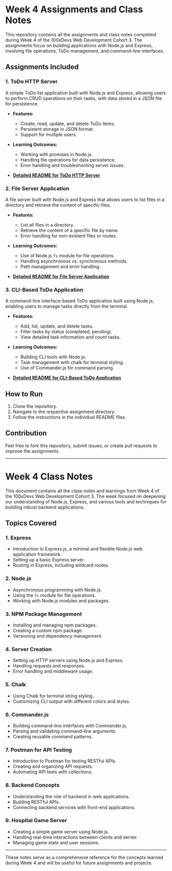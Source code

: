 # Week 4 Assignments and Class Notes

This repository contains all the assignments and class notes completed during Week 4 of the 100xDevs Web Development Cohort 3. The assignments focus on building applications with Node.js and Express, involving file operations, ToDo management, and command-line interfaces.

## Assignments Included

### 1. **ToDo HTTP Server**
A simple ToDo list application built with Node.js and Express, allowing users to perform CRUD operations on their tasks, with data stored in a JSON file for persistence.

- **Features:**
  - Create, read, update, and delete ToDo items.
  - Persistent storage in JSON format.
  - Support for multiple users.

- **Learning Outcomes:**
  - Working with promises in Node.js.
  - Handling file operations for data persistence.
  - Error handling and troubleshooting server issues.

- **[Detailed README for ToDo HTTP Server](https://github.com/rajveeerr/100xDevs-Journey/blob/main/Assignments/Week4/Assignments/ToDo%20Server/readme.md)**

### 2. **File Server Application**
A file server built with Node.js and Express that allows users to list files in a directory and retrieve the content of specific files.

- **Features:**
  - List all files in a directory.
  - Retrieve the content of a specific file by name.
  - Error handling for non-existent files or routes.

- **Learning Outcomes:**
  - Use of Node.js `fs` module for file operations.
  - Handling asynchronous vs. synchronous methods.
  - Path management and error handling.

- **[Detailed README for File Server Application](https://github.com/rajveeerr/100xDevs-Journey/blob/main/Assignments/Week4/Assignments/File%20Server/readme.md)**

### 3. **CLI-Based ToDo Application**
A command-line interface-based ToDo application built using Node.js, enabling users to manage tasks directly from the terminal.

- **Features:**
  - Add, list, update, and delete tasks.
  - Filter tasks by status (completed, pending).
  - View detailed task information and count tasks.

- **Learning Outcomes:**
  - Building CLI tools with Node.js.
  - Task management with chalk for terminal styling.
  - Use of Commander.js for command parsing.

- **[Detailed README for CLI-Based ToDo Application](https://github.com/rajveeerr/100xDevs-Journey/blob/main/Assignments/Week4/Assignments/CLI%20Todo/readme.md)**

## How to Run

1. Clone the repository.
2. Navigate to the respective assignment directory.
3. Follow the instructions in the individual README files.

## Contribution

Feel free to fork this repository, submit issues, or create pull requests to improve the assignments.

---


# Week 4 Class Notes

This document contains all the class notes and learnings from Week 4 of the 100xDevs Web Development Cohort 3. The week focused on deepening our understanding of Node.js, Express, and various tools and techniques for building robust backend applications.

## Topics Covered

### 1. **Express**
- Introduction to Express.js, a minimal and flexible Node.js web application framework.
- Setting up a basic Express server.
- Routing in Express, including wildcard routes.

### 2. **Node.js**
- Asynchronous programming with Node.js.
- Using the `fs` module for file operations.
- Working with Node.js modules and packages.

### 3. **NPM Package Management**
- Installing and managing npm packages.
- Creating a custom npm package.
- Versioning and dependency management.

### 4. **Server Creation**
- Setting up HTTP servers using Node.js and Express.
- Handling requests and responses.
- Error handling and middleware usage.

### 5. **Chalk**
- Using Chalk for terminal string styling.
- Customizing CLI output with different colors and styles.

### 6. **Commander.js**
- Building command-line interfaces with Commander.js.
- Parsing and validating command-line arguments.
- Creating reusable command patterns.

### 7. **Postman for API Testing**
- Introduction to Postman for testing RESTful APIs.
- Creating and organizing API requests.
- Automating API tests with collections.

### 8. **Backend Concepts**
- Understanding the role of backend in web applications.
- Building RESTful APIs.
- Connecting backend services with front-end applications.

### 9. **Hospital Game Server**
- Creating a simple game server using Node.js.
- Handling real-time interactions between clients and server.
- Managing game state and user sessions.

---

These notes serve as a comprehensive reference for the concepts learned during Week 4 and will be useful for future assignments and projects.
